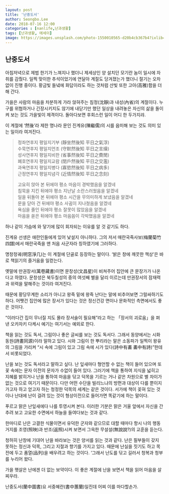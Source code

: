 ```yaml
---
layout: post
title: '난중도서'
author: Seongbo.Lee
date: 2018-07-16 12:00
categories : [nanlife,난과생활]
tags: [난과생활, 에세이]
image: https://images.unsplash.com/photo-1550010565-d20b4cb367b4?ixlib=rb-1.2.1&ixid=eyJhcHBfaWQiOjEyMDd9&auto=format&fit=crop&w=940&q=70
---
```


## 난중도서

아침저녁으로 제법 한기가 느껴지나 했더니 제세상인 양 설치던 모기란 놈이 일시에 자취를 감췄다. 일찍 맞이한 추석이었기에 연달아 계절도 당겨졌는가 했더니 절기는 오차 없이 진행 중이다. 황금빛 들녘에 화답이라도 하는 것처럼 산빛 또한 고아(高雅)함을 더해 간다.

가을은 사람의 마음을 차분하게 가라 앉혀주는 침정(沈靜)과 내성(內省)의 계절이다. 누구를 위협하거나 긴장시키지도 않기에 내닫기만 했던 일상을 내려놓은 자신의 삶을 돌이켜 보는 것도 가을빛이 제격이다. 돌아다보면 후회스런 일이 어디 한 두가지랴.

이 계절에 ‘然後’라 제한 명나라 문인 진계유(陳繼儒)의 시를 음미해 보는 것도 의미 있는 일이라 여겨진다.

>정좌연후지 평일지기부 (靜坐然後知 平日之氣浮)<br />
>수묵연후지 평일지언조 (守默然後知 平日之言燥)<br />
>성사연후지 평일지비한 (省事然後知 平日之費閒)<br />
>폐호연후지 평일지교람 (閉戶然後知 平日之交濫)<br />
>과욕연후지 평일지병다 (寡慾然後知 平日之病多)<br />
>근정연후지 평일지념각 (近情然後知 平日之念刻)
>
>고요히 앉아 본 뒤에야 평소 마음이 경박했음을 알겠네<br />
>침묵을 지킨 뒤에야 평소 지난날 소란스러웠음을 알겠네<br />
>일을 뒤돌아 본 뒤에야 평소 시간을 무의미하게 보냈음을 알겠네<br />
>문을 닫아 건 뒤에야 평소 사귐이 지나쳤음을 알겠네<br />
>욕심을 줄인 뒤에야 평소 잘못이 많았음을 알겠네<br />
>마음을 쏟은 뒤에야 평소 마음씀이 각박했음을 알겠네

하나 같이 가슴에 와 닿기에 많이 회자되는 이유를 알 것 같기도 하다.

진계유 선생은 애란인들에게 있어 낯설지 아니하다. 그의 저서 매란국죽사보(梅蘭菊竹四譜)에서 매란국죽을 맨 처음 사군자라 칭하였기에 그러하다.

명창정궤(明窓淨几)는 이 계절에 단골로 등장하는 말이다. ‘밝은 창에 깨끗한 책상’은 바로 책읽기의 즐거움을 일컫는다.

옛말에 만권장서(萬卷藏書)이면 문창성(文昌星)이 비쳐주어 집안에 큰 문장가가 나온다고 하였다. 문창성은 북두칠성의 중의 여섯째 별을 달리 이르는데 만권장서의 잠재력과 위력을 말해주는 것이라 여겨진다.

때문에 황당무계한 소리가 아니고 왕죽 밑에 왕죽 난다는 말에 비추어보면 그럴싸하기도 하다. 어쨋건 집안에 많은 장서가 있다는 것은 정신건강 면이나 문화적인 측면에서도 좋은 것이다.

“이러다간 집이 무너질 지도 몰라 장서술이 필요해”라고 하는 「장서의 괴로움」을 펴낸 오카자키 다케시 예기는 여기서는 예외로 한다.

책을 읽는 것도 독서, 그림이나 좋은 글씨를 보는 것도 독서다. 그래서 동양에서는 시화동원(詩畫同源)이라 말하고 있다. 시와 그림이 한 뿌리라는 말은 소동파가 일찍이 왕유의 그림을 가리켜 “시 속에 그림이 있고 그림 속에 시가 있다(詩中有畵 畵中有詩)”한데서 비롯되었다.

난을 보는 것도 독서라고 말하고 싶다. 난 잎새마다 형언할 수 없는 책이 들어 있으며 또 꽃 속에는 문자 이전의 문자가 수없이 들어 있다. 그러기에 책을 통하여 지식을 넓히고 지혜를 밝히거나 난을 통하여 마음을 닦고 덕목을 기르는 거나 같은 차원으로 별 차이가 없는 것으로 여기기 때문이다. 다만 어떤 수단을 빌리느냐의 방편과 대상이 다를 뿐이지 가고자 하고 얻고자 하는 청정한 덕목의 세계는 같은 것이다.
서가에 책이 꽂혀 있는 것이나 난대에 난이 걸려 있는 것이 형상이전으로 들어가면 똑같기에 하는 말이다.

푸르고 맑은 난잎새에다 나를 투영시켜 본다. 이러한 기분은 맑은 거울 앞에서 자신을 간추려 보고 고요한 수면에서 하늘을 들여다보는 것과 같다.

한마디로 난은 고결한 식물이면서 유덕한 군자와 같으므로 대할 때마다 항시 나의 행동거지를 조영(照映)과 반조(返照)시켜 보면서 그윽한 무설설(無說說?)의 교훈을 듣는다.

청허히 난창에 기대어 난을 바라보는 것은 양서를 읽는 것과 같다. 난은 필부들이 갖지 못하는 정신과 덕목, 그리고 지절과 향기를 가지고 있다. 때문에 난실을 짓기도 하고 목전에 두고 품열(品列)을 배우려고 하는 것이다. ‘그래서  난도를 닦고 길러서 청복과 청부를 누리어 왔다.

가을 햇살은 난에겐 더 없는 보약이다. 이 좋은 계절에 난을 보면서 책을 읽어 마음을 살찌우라.

난중도서(蘭中圖書)요 서중혜란(書中蕙蘭)일진데 어찌 이를 마다할손가.
